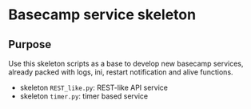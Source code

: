# Basecamp service skeleton

## Purpose

Use this skeleton scripts as a base to develop new basecamp services, already packed with logs, ini, restart notification and alive functions.

+ skeleton `REST_like.py`: REST-like API service
+ skeleton `timer.py`: timer based service
